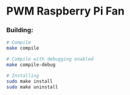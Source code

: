 # PWM Raspberry Pi Fan

### Building:

```bash
# Compile
make compile

# Compile with debugging enabled
make compile-debug

# Installing
sudo make install
sudo make uninstall
```